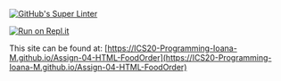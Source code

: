 [![GitHub's Super Linter](https://github.com/ICS20-Programming-Ioana-M/Assign-04-HTML-FoodOrder/workflows/GitHub's%20Super%20Linter/badge.svg)](https://github.com/ICS20-Programming-Ioana-M/Assign-04-HTML-FoodOrder/actions)

[![Run on Repl.it](https://repl.it/badge/github/ICS20-Programming-Ioana-M/Assign-04-HTML-FoodOrder)](https://repl.it/github/ICS20-Programming-Ioana-M/Assign-04-HTML-FoodOrder)

This site can be found at: [https://ICS20-Programming-Ioana-M.github.io/Assign-04-HTML-FoodOrder](https://ICS20-Programming-Ioana-M.github.io/Assign-04-HTML-FoodOrder)